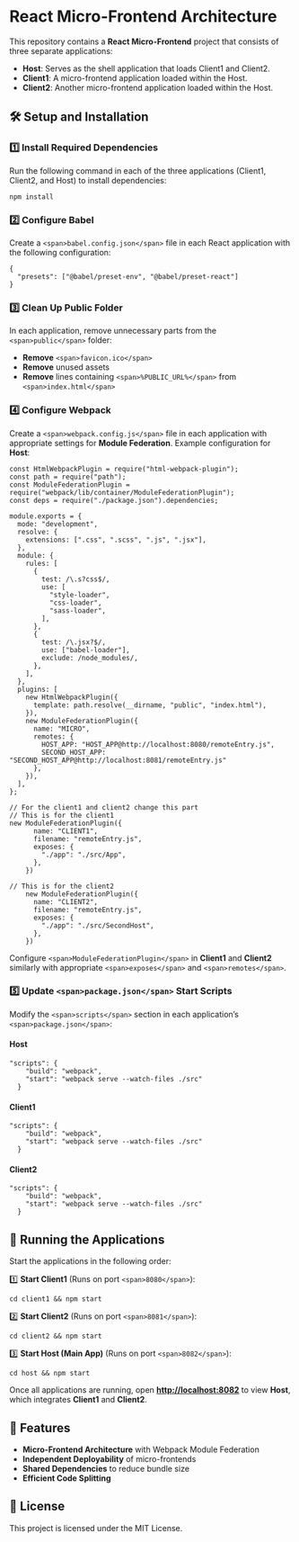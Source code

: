 # React Micro-Frontend Architecture

This repository contains a **React Micro-Frontend** project that consists of three separate applications:

* **Host**: Serves as the shell application that loads Client1 and Client2.
* **Client1**: A micro-frontend application loaded within the Host.
* **Client2**: Another micro-frontend application loaded within the Host.

## 🛠 Setup and Installation

### 1️⃣ Install Required Dependencies

Run the following command in each of the three applications (Client1, Client2, and Host) to install dependencies:

```
npm install
```

### 2️⃣ Configure Babel

Create a `<span>babel.config.json</span>` file in each React application with the following configuration:

```
{
  "presets": ["@babel/preset-env", "@babel/preset-react"]
}
```

### 3️⃣ Clean Up Public Folder

In each application, remove unnecessary parts from the `<span>public</span>` folder:

* **Remove** `<span>favicon.ico</span>`
* **Remove** unused assets
* **Remove** lines containing `<span>%PUBLIC_URL%</span>` from `<span>index.html</span>`

### 4️⃣ Configure Webpack

Create a `<span>webpack.config.js</span>` file in each application with appropriate settings for **Module Federation**. Example configuration for **Host**:

```
const HtmlWebpackPlugin = require("html-webpack-plugin");
const path = require("path");
const ModuleFederationPlugin = require("webpack/lib/container/ModuleFederationPlugin");
const deps = require("./package.json").dependencies;

module.exports = {
  mode: "development",
  resolve: {
    extensions: [".css", ".scss", ".js", ".jsx"],
  },
  module: {
    rules: [
      {
        test: /\.s?css$/,
        use: [
          "style-loader",
          "css-loader",
          "sass-loader",
        ],
      },
      {
        test: /\.jsx?$/,
        use: ["babel-loader"],
        exclude: /node_modules/,
      },
    ],
  },
  plugins: [
    new HtmlWebpackPlugin({
      template: path.resolve(__dirname, "public", "index.html"),
    }),
    new ModuleFederationPlugin({
      name: "MICRO",
      remotes: {
        HOST_APP: "HOST_APP@http://localhost:8080/remoteEntry.js",
        SECOND_HOST_APP: "SECOND_HOST_APP@http://localhost:8081/remoteEntry.js"
      },
    }),
  ],
};

// For the client1 and client2 change this part
// This is for the client1
new ModuleFederationPlugin({
      name: "CLIENT1",
      filename: "remoteEntry.js",
      exposes: {
        "./app": "./src/App",
      },
    })

// This is for the client2
    new ModuleFederationPlugin({
      name: "CLIENT2",
      filename: "remoteEntry.js",
      exposes: {
        "./app": "./src/SecondHost",
      },
    })
```

Configure `<span>ModuleFederationPlugin</span>` in **Client1** and **Client2** similarly with appropriate `<span>exposes</span>` and `<span>remotes</span>`.

### 5️⃣ Update `<span>package.json</span>` Start Scripts

Modify the `<span>scripts</span>` section in each application’s `<span>package.json</span>`:

#### **Host**

```
"scripts": {
    "build": "webpack",
    "start": "webpack serve --watch-files ./src"
  }
```

#### **Client1**

```
"scripts": {
    "build": "webpack",
    "start": "webpack serve --watch-files ./src"
  }
```

#### **Client2**

```
"scripts": {
    "build": "webpack",
    "start": "webpack serve --watch-files ./src"
  }
```

## 🚀 Running the Applications

Start the applications in the following order:

1️⃣ **Start Client1** (Runs on port `<span>8080</span>`):

```
cd client1 && npm start
```

2️⃣ **Start Client2** (Runs on port `<span>8081</span>`):

```
cd client2 && npm start
```

3️⃣ **Start Host (Main App)** (Runs on port `<span>8082</span>`):

```
cd host && npm start
```

Once all applications are running, open [**http://localhost:8082**]() to view **Host**, which integrates **Client1** and **Client2**.

## 📌 Features

* **Micro-Frontend Architecture** with Webpack Module Federation
* **Independent Deployability** of micro-frontends
* **Shared Dependencies** to reduce bundle size
* **Efficient Code Splitting**

## 📜 License

This project is licensed under the MIT License.

